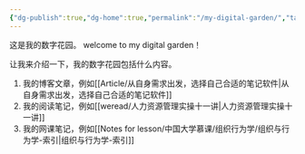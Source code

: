 ```yaml
---
{"dg-publish":true,"dg-home":true,"permalink":"/my-digital-garden/","tags":"gardenEntry","dgPassFrontmatter":true}
---
```



这是我的数字花园。
welcome to my digital garden！

让我来介绍一下，我的数字花园包括什么内容。

1. 我的博客文章，例如[[Article/从自身需求出发，选择自己合适的笔记软件\|从自身需求出发，选择自己合适的笔记软件]]
2. 我的阅读笔记，例如[[weread/人力资源管理实操十一讲\|人力资源管理实操十一讲]]
3. 我的网课笔记，例如[[Notes for lesson/中国大学慕课/组织行为学/组织与行为学-索引\|组织与行为学-索引]]